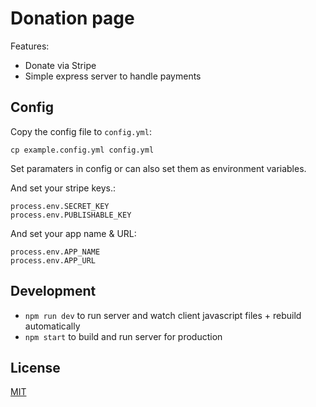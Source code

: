 # Donation page

Features:

* Donate via Stripe
* Simple express server to handle payments

## Config

Copy the config file to `config.yml`:

```
cp example.config.yml config.yml
```

Set paramaters in config or can also set them as environment variables.

And set your stripe keys.:

```
process.env.SECRET_KEY
process.env.PUBLISHABLE_KEY
```

And set your app name & URL:

```
process.env.APP_NAME
process.env.APP_URL
```
## Development

* `npm run dev` to run server and watch client javascript files + rebuild automatically
* `npm start` to build and run server for production

## License

[MIT](LICENSE.md)
